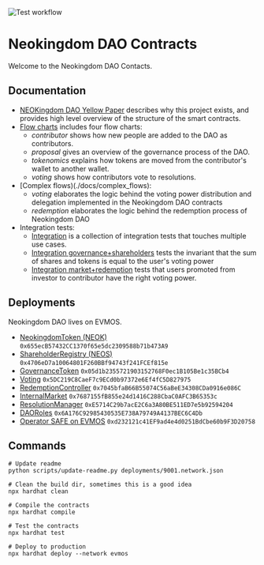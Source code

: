 ![Test workflow](https://github.com/NeokingdomDAO/contracts/actions/workflows/node.yml/badge.svg)

# Neokingdom DAO Contracts

Welcome to the Neokingdom DAO Contacts.

## Documentation

- [NEOKingdom DAO Yellow Paper](./docs/yellowpaper/yellowpaper.md) describes why this project exists, and provides high level overview of the structure of the smart contracts.
- [Flow charts](./docs/flowcharts) includes four flow charts:
  - *contributor* shows how new people are added to the DAO as contributors.
  - *proposal* gives an overview of the governance process of the DAO.
  - *tokenomics* explains how tokens are moved from the contributor's wallet to another wallet.
  - *voting* shows how contributors vote to resolutions.
- [Complex flows)(./docs/complex_flows):
  - *voting* elaborates the logic behind the voting power distribution and delegation implemented in the Neokingdom DAO contracts
  - *redemption* elaborates the logic behind the redemption process of Neokingdom DAO
- Integration tests:
  - [Integration](./test/Integration.ts) is a collection of integration tests that touches multiple use cases.
  - [Integration governance+shareholders](./test/IntegrationGovernanceShareholders.ts) tests the invariant that the sum of shares and tokens is equal to the user's voting power
  - [Integration market+redemption](./test/IntegrationInternalMarketRedemptionController.ts) tests that users promoted from investor to contributor have the right voting power.


## Deployments

Neokingdom DAO lives on EVMOS.

- [NeokingdomToken (NEOK)](https://escan.live/address/0x655ecB57432CC1370f65e5dc2309588b71b473A9) `0x655ecB57432CC1370f65e5dc2309588b71b473A9`
- [ShareholderRegistry (NEOS)](https://escan.live/address/0x4706eD7a10064801F260BBf94743f241FCEf815e) `0x4706eD7a10064801F260BBf94743f241FCEf815e`
- [GovernanceToken](https://escan.live/address/0x05d1b2355721903152768F0ec1B105Be1c35BCb4) `0x05d1b2355721903152768F0ec1B105Be1c35BCb4`
- [Voting](https://escan.live/address/0x5DC219C8CaeF7c9ECd0b97372e6Ef4fC5D827975) `0x5DC219C8CaeF7c9ECd0b97372e6Ef4fC5D827975`
- [RedemptionController](https://escan.live/address/0x7045bfaB66B55074C56aBeE34308CDa0916e086C) `0x7045bfaB66B55074C56aBeE34308CDa0916e086C`
- [InternalMarket](https://escan.live/address/0x7687155fB855e24d1416C288CbaC0AFC3B65353c) `0x7687155fB855e24d1416C288CbaC0AFC3B65353c`
- [ResolutionManager](https://escan.live/address/0xE5714C29b7acE2C6a3A80BE511ED7e5b92594204) `0xE5714C29b7acE2C6a3A80BE511ED7e5b92594204`
- [DAORoles](https://escan.live/address/0x6A176C92985430535E738A79749A4137BEC6C4Db) `0x6A176C92985430535E738A79749A4137BEC6C4Db`
- [Operator SAFE on EVMOS](https://safe.evmos.org/evmos:0xd232121c41EF9ad4e4d0251BdCbe60b9F3D20758) `0xd232121c41EF9ad4e4d0251BdCbe60b9F3D20758`

## Commands

```
# Update readme
python scripts/update-readme.py deployments/9001.network.json
```

```
# Clean the build dir, sometimes this is a good idea
npx hardhat clean

# Compile the contracts
npx hardhat compile

# Test the contracts
npx hardhat test

# Deploy to production
npx hardhat deploy --network evmos
```
